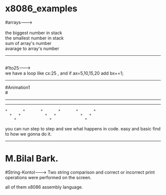 # x8086_examples

#arrays--->
<br></br>
the biggest number in stack 
<br>
the smallest number in stack 
<br>
sum of array's number
<br>
avarage to array's number

---------------------------
<br>
#1to25---><br>
we have a loop like cx:25 , and if ax=5,10,15,20 add bx+=1; 

----------------------

#Animation1 <br>#


*               *               *               *
  *           *   *           *   *           *
    *       *       *       *       *       *
      *   *           *   *           *   *
        *               *               *
       
you can run step to step and see what happens in code. easy and basic find to how we gonna do it.       
       

------------------------------
M.Bilal Bark.
=======
#String-Kontol--->
Two string comparison and correct or incorrect print operations were performed on the screen.



all of them x8086 assembly language.




